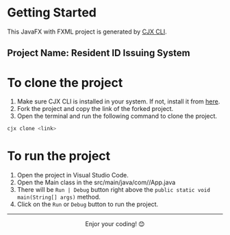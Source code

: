 # Getting Started

This JavaFX with FXML project is generated by [CJX CLI](https://github.com/dagimg-dot/cjx-cli-tool). 

## Project Name: Resident ID Issuing System

# To clone the project

1. Make sure CJX CLI is installed in your system. If not, install it from [here](https://github.com/dagimg-dot/cjx-cli-tool).
2. Fork the project and copy the link of the forked project.
3. Open the terminal and run the following command to clone the project.
```bash
cjx clone <link>
```

# To run the project

1. Open the project in Visual Studio Code.
2. Open the Main class in the src/main/java/com/<package-name>/App.java
3. There will be `Run | Debug` button right above the `public static void main(String[] args)` method.
4. Click on the `Run` or `Debug` button to run the project.

--- 
<div align="center">Enjor your coding! 😊</div>